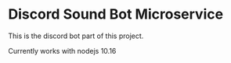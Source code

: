 # Discord Sound Bot Microservice

This is the discord bot part of this project. 

Currently works with nodejs 10.16